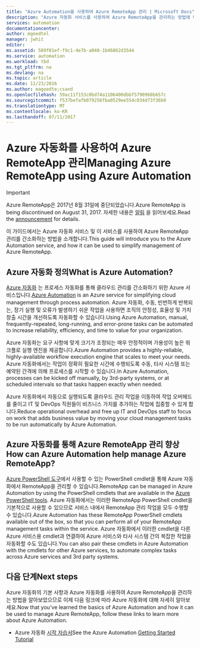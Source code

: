 ```yaml
---
title: "Azure Automation을 사용하여 Azure RemoteApp 관리 | Microsoft Docs"
description: "Azure 자동화 서비스를 사용하여 Azure RemoteApp을 관리하는 방법에 대해 알아봅니다."
services: automation
documentationcenter: 
author: mgoedtel
manager: jwhit
editor: 
ms.assetid: 589f01ef-f9c1-4e7b-a040-1b46862d3544
ms.service: automation
ms.workload: tbd
ms.tgt_pltfrm: na
ms.devlang: na
ms.topic: article
ms.date: 11/23/2016
ms.author: magoedte;csand
ms.openlocfilehash: 59ac11f153c0bd74a1106400dbbf5790968b657c
ms.sourcegitcommit: f537befafb079256fba0529ee554c034d73f36b0
ms.translationtype: MT
ms.contentlocale: ko-KR
ms.lasthandoff: 07/11/2017
---
```

# <a name="managing-azure-remoteapp-using-azure-automation"></a><span data-ttu-id="1584a-103">Azure 자동화를 사용하여 Azure RemoteApp 관리</span><span class="sxs-lookup"><span data-stu-id="1584a-103">Managing Azure RemoteApp using Azure Automation</span></span>
> [!IMPORTANT]
> <span data-ttu-id="1584a-104">Azure RemoteApp은 2017년 8월 31일에 중단되었습니다.</span><span class="sxs-lookup"><span data-stu-id="1584a-104">Azure RemoteApp is being discontinued on August 31, 2017.</span></span> <span data-ttu-id="1584a-105">자세한 내용은 [알림](https://go.microsoft.com/fwlink/?linkid=821148) 을 읽어보세요.</span><span class="sxs-lookup"><span data-stu-id="1584a-105">Read the [announcement](https://go.microsoft.com/fwlink/?linkid=821148) for details.</span></span>
> 
> 

<span data-ttu-id="1584a-106">이 가이드에서는 Azure 자동화 서비스 및 이 서비스를 사용하여 Azure RemoteApp 관리를 간소화하는 방법을 소개합니다.</span><span class="sxs-lookup"><span data-stu-id="1584a-106">This guide will introduce you to the Azure Automation service, and how it can be used to simplify management of Azure RemoteApp.</span></span>

## <a name="what-is-azure-automation"></a><span data-ttu-id="1584a-107">Azure 자동화 정의</span><span class="sxs-lookup"><span data-stu-id="1584a-107">What is Azure Automation?</span></span>
<span data-ttu-id="1584a-108">[Azure 자동화](../automation/automation-intro.md) 는 프로세스 자동화를 통해 클라우드 관리를 간소화하기 위한 Azure 서비스입니다.</span><span class="sxs-lookup"><span data-stu-id="1584a-108">[Azure Automation](../automation/automation-intro.md) is an Azure service for simplifying cloud management through process automation.</span></span> <span data-ttu-id="1584a-109">Azure 자동화, 수동, 빈번하게 반복되는, 장기 실행 및 오류가 발생하기 쉬운 작업을 사용하면 조직의 안정성, 효율성 및 가치 창출 시간을 개선하도록 자동화할 수 있습니다.</span><span class="sxs-lookup"><span data-stu-id="1584a-109">Using Azure Automation, manual, frequently-repeated, long-running, and error-prone tasks can be automated to increase reliability, efficiency, and time to value for your organization.</span></span>

<span data-ttu-id="1584a-110">Azure 자동화는 요구 사항에 맞게 크기가 조정되는 매우 안정적이며 가용성이 높은 워크플로 실행 엔진을 제공합니다.</span><span class="sxs-lookup"><span data-stu-id="1584a-110">Azure Automation provides a highly-reliable, highly-available workflow execution engine that scales to meet your needs.</span></span> <span data-ttu-id="1584a-111">Azure 자동화에서는 작업이 정확히 필요한 시간에 수행되도록 수동, 타사 시스템 또는 예약된 간격에 의해 프로세스를 시작할 수 있습니다.</span><span class="sxs-lookup"><span data-stu-id="1584a-111">In Azure Automation, processes can be kicked off manually, by 3rd-party systems, or at scheduled intervals so that tasks happen exactly when needed.</span></span>

<span data-ttu-id="1584a-112">Azure 자동화에서 자동으로 실행되도록 클라우드 관리 작업을 이동하여 작업 오버헤드를 줄이고 IT 및 DevOps 직원들이 비즈니스 가치를 추가하는 작업에 집중할 수 있게 합니다.</span><span class="sxs-lookup"><span data-stu-id="1584a-112">Reduce operational overhead and free up IT and DevOps staff to focus on work that adds business value by moving your cloud management tasks to be run automatically by Azure Automation.</span></span>

## <a name="how-can-azure-automation-help-manage-azure-remoteapp"></a><span data-ttu-id="1584a-113">Azure 자동화를 통해 Azure RemoteApp 관리 향상</span><span class="sxs-lookup"><span data-stu-id="1584a-113">How can Azure Automation help manage Azure RemoteApp?</span></span>
<span data-ttu-id="1584a-114">[Azure PowerShell 도구](https://msdn.microsoft.com/library/azure/jj156055.aspx)에서 사용할 수 있는 PowerShell cmdlet을 통해 Azure 자동화에서 RemoteApp을 관리할 수 있습니다.</span><span class="sxs-lookup"><span data-stu-id="1584a-114">RemoteApp can be managed in Azure Automation by using the PowerShell cmdlets that are available in the [Azure PowerShell tools](https://msdn.microsoft.com/library/azure/jj156055.aspx).</span></span> <span data-ttu-id="1584a-115">Azure 자동화에서는 이러한 RemoteApp PowerShell cmdlet을 기본적으로 사용할 수 있으므로 서비스 내에서 RemoteApp 관리 작업을 모두 수행할 수 있습니다.</span><span class="sxs-lookup"><span data-stu-id="1584a-115">Azure Automation has these RemoteApp PowerShell cmdlets available out of the box, so that you can perform all of your RemoteApp management tasks within the service.</span></span> <span data-ttu-id="1584a-116">Azure 자동화에서 이러한 cmdlet을 다른 Azure 서비스용 cmdlet과 연결하여 Azure 서비스와 타사 시스템 간의 복잡한 작업을 자동화할 수도 있습니다.</span><span class="sxs-lookup"><span data-stu-id="1584a-116">You can also pair these cmdlets in Azure Automation with the cmdlets for other Azure services, to automate complex tasks across Azure services and 3rd party systems.</span></span>

## <a name="next-steps"></a><span data-ttu-id="1584a-117">다음 단계</span><span class="sxs-lookup"><span data-stu-id="1584a-117">Next steps</span></span>
<span data-ttu-id="1584a-118">Azure 자동화의 기본 사항과 Azure 자동화를 사용하여 Azure RemoteApp을 관리하는 방법을 알아보았으므로 이제 다음 링크에 따라 Azure 자동화에 대해 자세히 알아보세요.</span><span class="sxs-lookup"><span data-stu-id="1584a-118">Now that you've learned the basics of Azure Automation and how it can be used to manage Azure RemoteApp, follow these links to learn more about Azure Automation.</span></span>

* <span data-ttu-id="1584a-119">Azure 자동화 [시작 자습서](../automation/automation-first-runbook-graphical.md)</span><span class="sxs-lookup"><span data-stu-id="1584a-119">See the Azure Automation [Getting Started Tutorial](../automation/automation-first-runbook-graphical.md)</span></span>

